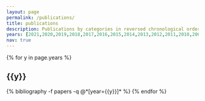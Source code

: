 ```yaml
---
layout: page
permalink: /publications/
title: publications
description: Publications by categories in reversed chronological order. Generated by jekyll-scholar.
years: [2021,2020,2019,2018,2017,2016,2015,2014,2013,2012,2011,2010,2009,2008,2007,2006,2005,2004,2003,2002,2001,2000,1999,1998,1997,1996,1995,1994,1993,1992,1991,1990,1989,1988,1987]
nav: true
---
```


<div class="publications">

{% for y in page.years %}
  <h2 class="year">{{y}}</h2>
  {% bibliography -f papers -q @*[year={{y}}]* %}
{% endfor %}

</div>
